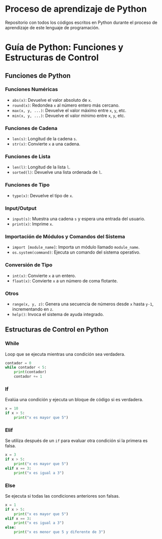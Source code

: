# Proceso de aprendizaje de Python

Repositorio con todos los códigos escritos en Python durante el proceso de aprendizaje de este lenguaje de programación.

# Guía de Python: Funciones y Estructuras de Control

## Funciones de Python

### Funciones Numéricas
- `abs(x)`: Devuelve el valor absoluto de `x`.
- `round(x)`: Redondea `x` al número entero más cercano.
- `max(x, y, ...)`: Devuelve el valor máximo entre `x`, `y`, etc.
- `min(x, y, ...)`: Devuelve el valor mínimo entre `x`, `y`, etc.

### Funciones de Cadena
- `len(s)`: Longitud de la cadena `s`.
- `str(x)`: Convierte `x` a una cadena.

### Funciones de Lista
- `len(l)`: Longitud de la lista `l`.
- `sorted(l)`: Devuelve una lista ordenada de `l`.

### Funciones de Tipo
- `type(x)`: Devuelve el tipo de `x`.

### Input/Output
- `input(s)`: Muestra una cadena `s` y espera una entrada del usuario.
- `print(x)`: Imprime `x`.

### Importación de Módulos y Comandos del Sistema
- `import [module_name]`: Importa un módulo llamado `module_name`.
- `os.system(command)`: Ejecuta un comando del sistema operativo.

### Conversión de Tipo
- `int(x)`: Convierte `x` a un entero.
- `float(x)`: Convierte `x` a un número de coma flotante.

### Otros
- `range(x, y, z)`: Genera una secuencia de números desde `x` hasta `y-1`, incrementando en `z`.
- `help()`: Invoca el sistema de ayuda integrado.

## Estructuras de Control en Python

### While
Loop que se ejecuta mientras una condición sea verdadera.
```python
contador = 0
while contador < 5:
    print(contador)
    contador += 1
```

### If
Evalúa una condición y ejecuta un bloque de código si es verdadera.
```python
x = 10
if x > 5:
    print("x es mayor que 5")
```

### Elif
Se utiliza después de un `if` para evaluar otra condición si la primera es falsa.
```python
x = 3
if x > 5:
    print("x es mayor que 5")
elif x == 3:
    print("x es igual a 3")
```

### Else
Se ejecuta si todas las condiciones anteriores son falsas.
```python
x = 1
if x > 5:
    print("x es mayor que 5")
elif x == 3:
    print("x es igual a 3")
else:
    print("x es menor que 5 y diferente de 3")
```